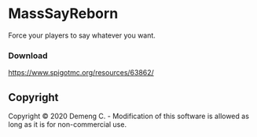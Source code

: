 # MassSayReborn
Force your players to say whatever you want.

### Download
https://www.spigotmc.org/resources/63862/

## Copyright
Copyright © 2020 Demeng C. - Modification of this software is allowed as long as it is for non-commercial use.